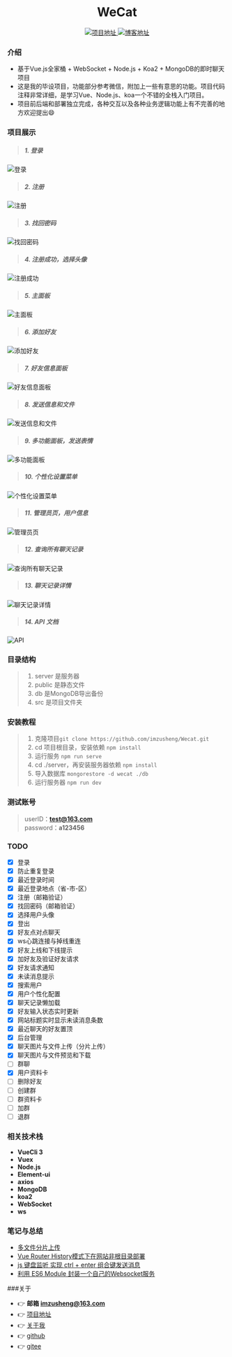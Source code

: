 <h1 align="center">WeCat</h1>

<p align="center">
    <a href="https://chat.zusheng.club">
        <img src="https://img.shields.io/badge/项目地址-chat.zusheng.club-green.svg?style=flat-square" alt="项目地址">
    </a>
    <a href="https://zusheng.club">
        <img src="https://img.shields.io/badge/主页-home-blue.svg?style=flat-square" alt="博客地址">
    </a>
</p>

### 介绍

* 基于Vue.js全家桶 + WebSocket + Node.js + Koa2 + MongoDB的即时聊天项目
* 这是我的毕设项目，功能部分参考微信，附加上一些有意思的功能。项目代码注释非常详细，是学习Vue、Node.js、koa一个不错的全栈入门项目。  
* 项目前后端和部署独立完成，各种交互以及各种业务逻辑功能上有不完善的地方欢迎提出😄

### 项目展示

>#####   1. 登录

![登录](https://zusheng.club/public/login.png)

>#####   2. 注册

![注册](https://zusheng.club/public/sign.png)

>#####   3. 找回密码

![找回密码](https://zusheng.club/public/forget.png)

>#####   4. 注册成功，选择头像

![注册成功](https://zusheng.club/public/sign_success.png)

>#####   5. 主面板

![主面板](https://zusheng.club/public/index.png)

>#####   6. 添加好友

![添加好友](https://zusheng.club/public/addFri.png)

>#####   7. 好友信息面板

![好友信息面板](https://zusheng.club/public/friendInfo.png)

>#####   8. 发送信息和文件

![发送信息和文件](https://zusheng.club/public/sendFile.png)

>#####   9. 多功能面板，发送表情

![多功能面板](https://zusheng.club/public/emoji.png)

>#####   10. 个性化设置菜单

![个性化设置菜单](https://zusheng.club/public/setting.png)

>#####   11. 管理员页，用户信息

![管理员页](https://zusheng.club/public/admin_userInfo.png)

>#####   12. 查询所有聊天记录

![查询所有聊天记录](https://zusheng.club/public/admin_chat.png)

>#####   13. 聊天记录详情

![聊天记录详情](https://zusheng.club/public/admin_chat_detail.png)

>#####   14. API 文档

![API](https://zusheng.club/public/apiDoc.png)

### 目录结构

> 1. server 是服务器
> 2. public 是静态文件
>   3. db 是MongoDB导出备份
>   4. src 是项目文件夹

### 安装教程

>   1. 克隆项目```git clone https://github.com/imzusheng/Wecat.git```
>   2. cd 项目根目录，安装依赖 ```npm install```
>   3. 运行服务 ```npm run serve```
>   4. cd ./server，再安装服务器依赖 ```npm install```
>   5. 导入数据库 ```mongorestore -d wecat ./db```
>   6. 运行服务器 ```npm run dev```

### 测试账号

> userID：**test@163.com**  
> password：**a123456**

### TODO
- [x] 登录
- [x] 防止重复登录
- [x] 最近登录时间
- [x] 最近登录地点（省-市-区）
- [x] 注册（邮箱验证）
- [x] 找回密码（邮箱验证）
- [x] 选择用户头像
- [x] 登出
- [x] 好友点对点聊天
- [x] ws心跳连接与掉线重连
- [x] 好友上线和下线提示
- [x] 加好友及验证好友请求
- [x] 好友请求通知
- [x] 未读消息提示
- [x] 搜索用户
- [x] 用户个性化配置
- [x] 聊天记录懒加载
- [x] 好友输入状态实时更新
- [x] 网站标题实时显示未读消息条数
- [x] 最近聊天的好友置顶
- [x] 后台管理
- [x] 聊天图片与文件上传（分片上传）
- [x] 聊天图片与文件预览和下载
- [ ] 群聊
- [x] 用户资料卡
- [ ] 删除好友
- [ ] 创建群
- [ ] 群资料卡
- [ ] 加群
- [ ] 退群

### 相关技术栈

* **VueCli 3**
* **Vuex**
* **Node.js**
* **Element-ui**
* **axios**
* **MongoDB**
* **koa2**
* **WebSocket**
* **ws**

### 笔记与总结

* [多文件分片上传](https://zusheng.club/index.php/2021/06/02/%e5%a4%a7%e6%96%87%e4%bb%b6%e5%88%86%e7%89%87%e4%b8%8a%e4%bc%a0/)
* [Vue Router History模式下在网站非根目录部署](https://zusheng.club/index.php/2021/04/17/vue-router-history%e6%a8%a1%e5%bc%8f%e4%b8%8b%e5%9c%a8%e7%bd%91%e7%ab%99%e9%9d%9e%e6%a0%b9%e7%9b%ae%e5%bd%95%e9%83%a8%e7%bd%b2/)
* [js 键盘监听 实现 ctrl + enter 组合键发送消息](https://zusheng.club/index.php/2020/06/15/js-%e9%94%ae%e7%9b%98%e7%9b%91%e5%90%ac-%e5%ae%9e%e7%8e%b0-ctrl-enter-%e7%bb%84%e5%90%88%e9%94%ae%e5%8f%91%e9%80%81%e6%b6%88%e6%81%af/)
* [利用 ES6 Module 封装一个自己的Websocket服务](https://zusheng.club/index.php/2021/06/02/%e5%a4%a7%e6%96%87%e4%bb%b6%e5%88%86%e7%89%87%e4%b8%8a%e4%bc%a0/)

###关于

* 👉 **邮箱 imzusheng@163.com**
* 👉 [项目地址](https://chat.chatzusheng.club)  
* 👉 [关于我](https://zusheng.club)
* 👉 [github](https://github.com/imzusheng/Wecat)  
* 👉 [gitee](https://gitee.com/imzusheng/Wecat)




[comment]: <> (feat: 添加新特性)

[comment]: <> (fix: 修复bug)

[comment]: <> (docs: 仅仅修改了文档)

[comment]: <> (style: 仅仅修改了空格、格式缩进、都好等等，不改变代码逻辑)

[comment]: <> (refactor: 代码重构，没有加新功能或者修复bug)

[comment]: <> (perf: 增加代码进行性能测试)

[comment]: <> (test: 增加测试用例)

[comment]: <> (chore: 改变构建流程、或者增加依赖库、工具等)
